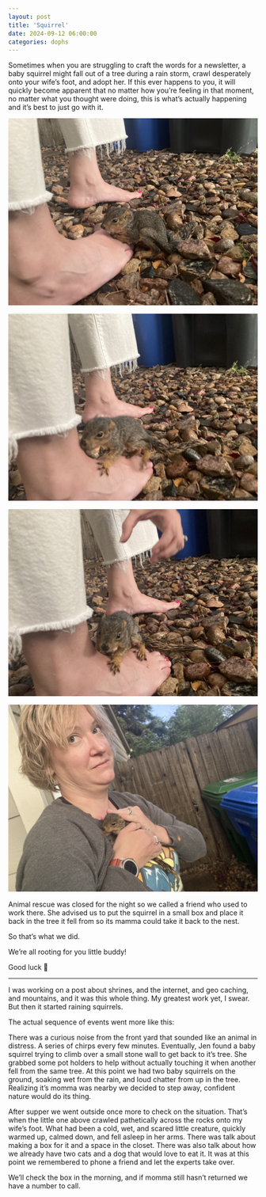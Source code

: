 ```yaml
---
layout: post
title: 'Squirrel'
date: 2024-09-12 06:00:00
categories: dophs
---
```


Sometimes when you are struggling to craft the words for a newsletter, a baby squirrel might fall out of a tree during a rain storm, crawl desperately onto your wife’s foot, and adopt her. If this ever happens to you, it will quickly become apparent that no matter how you’re feeling in that moment, no matter what you thought were doing, this is what’s actually happening and it’s best to just go with it.

![](../../images/d7739c61-67f2-4930-ad0f-dcc45d03234a_4032x3024.jpg)

![](../../images/86c5c986-04f1-4237-986d-44cd7e75e2f1_4032x3024.jpg)

![](../../images/439a1c3c-3d66-4d91-a1a2-ada0bbc3b9ea_4032x3024.jpg)

![](../../images/596b5eeb-cab4-48fa-8866-61e2a6a4e491_4032x3024.jpg)

Animal rescue was closed for the night so we called a friend who used to work there. She advised us to put the squirrel in a small box and place it back in the tree it fell from so its mamma could take it back to the nest.

So that’s what we did.

We’re all rooting for you little buddy!

Good luck 🙌

* * *

I was working on a post about shrines, and the internet, and geo caching, and mountains, and it was this whole thing. My greatest work yet, I swear. But then it started raining squirrels.

The actual sequence of events went more like this:

There was a curious noise from the front yard that sounded like an animal in distress. A series of chirps every few minutes. Eventually, Jen found a baby squirrel trying to climb over a small stone wall to get back to it’s tree. She grabbed some pot holders to help without actually touching it when another fell from the same tree. At this point we had two baby squirrels on the ground, soaking wet from the rain, and loud chatter from up in the tree. Realizing it’s momma was nearby we decided to step away, confident nature would do its thing.

After supper we went outside once more to check on the situation. That’s when the little one above crawled pathetically across the rocks onto my wife’s foot. What had been a cold, wet, and scared little creature, quickly warmed up, calmed down, and fell asleep in her arms. There was talk about making a box for it and a space in the closet. There was also talk about how we already have two cats and a dog that would love to eat it. It was at this point we remembered to phone a friend and let the experts take over.

We’ll check the box in the morning, and if momma still hasn’t returned we have a number to call.
